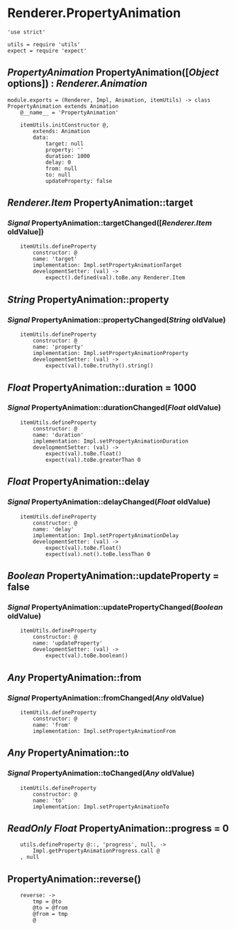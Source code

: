 Renderer.PropertyAnimation
==========================

	'use strict'

	utils = require 'utils'
	expect = require 'expect'

*PropertyAnimation* PropertyAnimation([*Object* options]) : *Renderer.Animation*
--------------------------------------------------------------------------------

	module.exports = (Renderer, Impl, Animation, itemUtils) -> class PropertyAnimation extends Animation
		@__name__ = 'PropertyAnimation'

		itemUtils.initConstructor @,
			extends: Animation
			data:
				target: null
				property: ''
				duration: 1000
				delay: 0
				from: null
				to: null
				updateProperty: false

*Renderer.Item* PropertyAnimation::target
-----------------------------------------

### *Signal* PropertyAnimation::targetChanged([*Renderer.Item* oldValue])

		itemUtils.defineProperty
			constructor: @
			name: 'target'
			implementation: Impl.setPropertyAnimationTarget
			developmentSetter: (val) ->
				expect().defined(val).toBe.any Renderer.Item

*String* PropertyAnimation::property
------------------------------------

### *Signal* PropertyAnimation::propertyChanged(*String* oldValue)

		itemUtils.defineProperty
			constructor: @
			name: 'property'
			implementation: Impl.setPropertyAnimationProperty
			developmentSetter: (val) ->
				expect(val).toBe.truthy().string()

*Float* PropertyAnimation::duration = 1000
------------------------------------------

### *Signal* PropertyAnimation::durationChanged(*Float* oldValue)

		itemUtils.defineProperty
			constructor: @
			name: 'duration'
			implementation: Impl.setPropertyAnimationDuration
			developmentSetter: (val) ->
				expect(val).toBe.float()
				expect(val).toBe.greaterThan 0

*Float* PropertyAnimation::delay
--------------------------------

### *Signal* PropertyAnimation::delayChanged(*Float* oldValue)

		itemUtils.defineProperty
			constructor: @
			name: 'delay'
			implementation: Impl.setPropertyAnimationDelay
			developmentSetter: (val) ->
				expect(val).toBe.float()
				expect(val).not().toBe.lessThan 0

*Boolean* PropertyAnimation::updateProperty = false
---------------------------------------------------

### *Signal* PropertyAnimation::updatePropertyChanged(*Boolean* oldValue)

		itemUtils.defineProperty
			constructor: @
			name: 'updateProperty'
			developmentSetter: (val) ->
				expect(val).toBe.boolean()

*Any* PropertyAnimation::from
-----------------------------

### *Signal* PropertyAnimation::fromChanged(*Any* oldValue)

		itemUtils.defineProperty
			constructor: @
			name: 'from'
			implementation: Impl.setPropertyAnimationFrom

*Any* PropertyAnimation::to
---------------------------

### *Signal* PropertyAnimation::toChanged(*Any* oldValue)

		itemUtils.defineProperty
			constructor: @
			name: 'to'
			implementation: Impl.setPropertyAnimationTo

*ReadOnly* *Float* PropertyAnimation::progress = 0
--------------------------------------------------

		utils.defineProperty @::, 'progress', null, ->
			Impl.getPropertyAnimationProgress.call @
		, null

PropertyAnimation::reverse()
----------------------------

		reverse: ->
			tmp = @to
			@to = @from
			@from = tmp
			@
